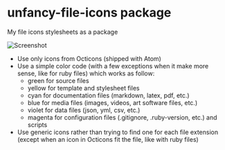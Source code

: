 # unfancy-file-icons package

My file icons stylesheets as a package

![Screenshot](https://github.com/abe33/unfancy-file-icons/blob/master/resources/screenshot.png?raw=true)

- Use only icons from Octicons (shipped with Atom)
- Use a simple color code (with a few exceptions when it make more sense, like for ruby files) which works as follow:
  - green for source files
  - yellow for template and stylesheet files
  - cyan for documentation files (markdown, latex, pdf, etc.)
  - blue for media files (images, videos, art software files, etc.)
  - violet for data files (json, yml, csv, etc.)
  - magenta for configuration files (.gitignore, .ruby-version, etc.) and scripts
- Use generic icons rather than trying to find one for each file extension (except when an icon in Octicons fit the file, like with ruby files)
